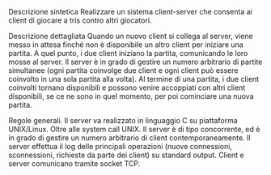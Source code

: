 Descrizione sintetica
Realizzare un sistema client-server che consenta ai client di giocare a tris contro altri giocatori.

Descrizione dettagliata
Quando un nuovo client si collega al server, viene messo in attesa finché non è disponibile un altro client per
iniziare una partita. A quel punto, i due client iniziano la partita, comunicando le loro mosse al server.
Il server è in grado di gestire un numero arbitrario di partite simultanee (ogni partita coinvolge
due client e ogni client può essere coinvolto in una sola partita alla volta). Al termine di una partita, i due
client coinvolti tornano disponibili e possono venire accoppiati con altri client disponibili, se ce ne sono in quel
momento, per poi cominciare una nuova partita.

Regole generali. 
Il server va realizzato in linguaggio C su piattaforma UNIX/Linux. Oltre alle system call
UNIX. Il server è di tipo concorrente, ed è in grado di gestire un numero arbitrario di client contemporaneamente. 
Il server effettua il log delle principali operazioni (nuove connessioni, sconnessioni, richieste da parte dei client) su standard output.
Client e server comunicano tramite socket TCP.
